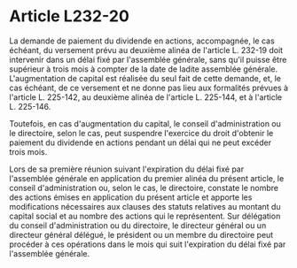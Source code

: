 # Article L232-20

La demande de paiement du dividende en actions, accompagnée, le cas échéant, du versement prévu au deuxième alinéa de l'article L. 232-19 doit intervenir dans un délai fixé par l'assemblée générale, sans qu'il puisse être supérieur à trois mois à compter de la date de ladite assemblée générale. L'augmentation de capital est réalisée du seul fait de cette demande, et, le cas échéant, de ce versement et ne donne pas lieu aux formalités prévues à l'article L. 225-142, au deuxième alinéa de l'article L. 225-144, et à l'article L. 225-146.

Toutefois, en cas d'augmentation du capital, le conseil d'administration ou le directoire, selon le cas, peut suspendre l'exercice du droit d'obtenir le paiement du dividende en actions pendant un délai qui ne peut excéder trois mois.

Lors de sa première réunion suivant l'expiration du délai fixé par l'assemblée générale en application du premier alinéa du présent article, le conseil d'administration ou, selon le cas, le directoire, constate le nombre des actions émises en application du présent article et apporte les modifications nécessaires aux clauses des statuts relatives au montant du capital social et au nombre des actions qui le représentent. Sur délégation du conseil d'administration ou du directoire, le directeur général ou un directeur général délégué, le président ou un membre du directoire peut procéder à ces opérations dans le mois qui suit l'expiration du délai fixé par l'assemblée générale.
